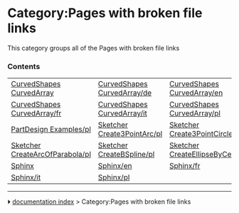 # Category:Pages with broken file links
This category groups all of the Pages with broken file links

### Contents

|     |     |     |
| --- | --- | --- |
| [CurvedShapes CurvedArray](CurvedShapes_CurvedArray.md) | [CurvedShapes CurvedArray/de](CurvedShapes_CurvedArray/de.md) | [CurvedShapes CurvedArray/en](CurvedShapes_CurvedArray/en.md) |
| [CurvedShapes CurvedArray/fr](CurvedShapes_CurvedArray/fr.md) | [CurvedShapes CurvedArray/it](CurvedShapes_CurvedArray/it.md) | [CurvedShapes CurvedArray/pl](CurvedShapes_CurvedArray/pl.md) |
| [PartDesign Examples/pl](PartDesign_Examples/pl.md) | [Sketcher Create3PointArc/pl](Sketcher_Create3PointArc/pl.md) | [Sketcher Create3PointCircle/pl](Sketcher_Create3PointCircle/pl.md) |
| [Sketcher CreateArcOfParabola/pl](Sketcher_CreateArcOfParabola/pl.md) | [Sketcher CreateBSpline/pl](Sketcher_CreateBSpline/pl.md) | [Sketcher CreateEllipseByCenter/pl](Sketcher_CreateEllipseByCenter/pl.md) |
| [Sphinx](Sphinx.md) | [Sphinx/en](Sphinx/en.md) | [Sphinx/fr](Sphinx/fr.md) |
| [Sphinx/it](Sphinx/it.md) | [Sphinx/pl](Sphinx/pl.md) |



---
⏵ [documentation index](../README.md) > Category:Pages with broken file links
